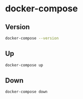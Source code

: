 # docker-compose

## Version

```sh
docker-compose --version
```

## Up

```sh
docker-compose up
```

## Down

```sh
docker-compose down
```
